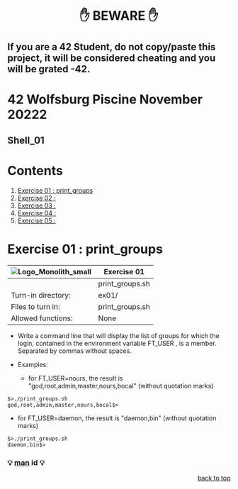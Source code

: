 <h1 align="center">✋ BEWARE ✋</h1>

## If you are a 42 Student, do not copy/paste this project, it will be considered cheating and you will be grated -42.

# 42 Wolfsburg Piscine November 20222
## Shell_01

# Contents

1. [Exercise 01 : print_groups](#ex01)
2. [Exercise 02 : ](#ex02)
3. [Exercise 03 : ](#ex03)
4. [Exercise 04 : ](#ex04)
5. [Exercise 05 : ](#ex05)

# <a name="ex01">Exercise 01 : print_groups</a>

| ![Logo_Monolith_small](https://user-images.githubusercontent.com/120580537/209333599-dc44418d-8ee7-42b6-8a4a-7ff328778d87.png) | Exercise 01 |
|-------------------------------------------------------|--------------------------------------------------|
| | print_groups.sh |
| Turn-in directory: | ex01/ |
| Files to turn in: | print_groups.sh |
| Allowed functions: | None |

* Write a command line that will display the list of groups for which the login, contained in the environment variable FT_USER , is a member. Separated by commas without spaces.

* Examples:
  * for FT_USER=nours, the result is "god,root,admin,master,nours,bocal" (without quotation marks)

```
$>./print_groups.sh
god,root,admin,master,nours,bocal$>
```

  * for FT_USER=daemon, the result is "daemon,bin" (without quotation marks)

```
$>./print_groups.sh
daemon,bin$>
```

### 💡 [man](https://man7.org/linux/man-pages/man1/id.1.html) **id** 💡

<p align="right">
 <a href="https://github.com/Cerberus2290/Shell_01#-beware-">back to top</a>
</p>
